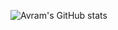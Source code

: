 <!-- ## Avram Đorđević 👋 -->
<!-- ![](https://komarev.com/ghpvc/?username=avramdj) -->

![Avram's GitHub stats](https://github-readme-stats.vercel.app/api?username=avramdj&show_icons=true)
